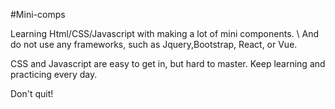 #Mini-comps

Learning Html/CSS/Javascript with making a lot of mini components. \\
And do not use any frameworks, such as Jquery,Bootstrap, React, or Vue.

CSS and Javascript are easy to get in, but hard to master. 
Keep learning and practicing every day. 

Don't quit!
